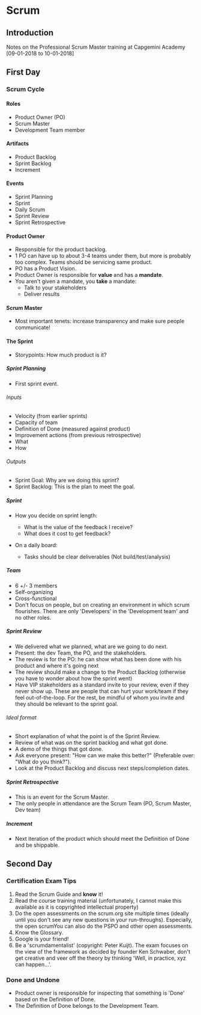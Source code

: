 # Scrum 

## Introduction

Notes on the Professional Scrum Master training at Capgemini Academy [09-01-2018 to 10-01-2018]


## First Day 

### Scrum Cycle

#### Roles

- Product Owner (PO)
- Scrum Master
- Development Team member

#### Artifacts

- Product Backlog
- Sprint Backlog
- Increment

#### Events

- Sprint Planning
- Sprint
- Daily Scrum
- Sprint Review
- Sprint Retrospective


#### Product Owner

- Responsible for the product backlog.
- 1 PO can have up to about 3-4 teams under them, but more is probably too complex. Teams should be servicing same product.
- PO has a Product Vision.
- Product Owner is responsible for **value** and has a **mandate**.
- You aren't given a mandate, you **take** a mandate:
    - Talk to your stakeholders
    - Deliver results



#### Scrum Master

- Most important tenets: increase transparency and make sure people communicate!


#### The Sprint

- Storypoints: How much product is it?

##### Sprint Planning

- First sprint event.

###### Inputs

- Velocity (from earlier sprints)
- Capacity of team
- Definition of Done (measured against product)
- Improvement actions (from previous retrospective)
- What
- How

###### Outputs

- Sprint Goal: Why are we doing this sprint?
- Sprint Backlog: This is the plan to meet the goal.


##### Sprint

- How you decide on sprint length:
    - What is the value of the feedback I receive?
    - What does it cost to get feedback?

- On a daily board:
    - Tasks should be clear deliverables (Not build/test/analysis)

##### Team

- 6 +/- 3 members
- Self-organizing
- Cross-functional
- Don't focus on people, but on creating an environment in which scrum flourishes. There are only 'Developers' in the 'Development team' and no other roles.


##### Sprint Review

- We delivered what we planned, what are we going to do next.
- Present: the dev Team, the PO, and the stakeholders.
- The review is for the PO: he can show what has been done with his product and where it's going next
- The review should make a change to the Product Backlog (otherwise you have to wonder about how the sprint went)
- Have VIP stakeholders as a standard invite to your review, even if they never show up. These are people that can hurt your work/team if they feel out-of-the-loop. For the rest, be mindful of whom you invite and they should be relevant to the sprint goal.

###### Ideal format

- Short explanation of what the point is of the Sprint Review.
- Review of what was on the sprint backlog and what got done.
- A demo of the things that got done.
- Ask everyone present: "How can we make this better?" (Preferable over: "What do you think?").
- Look at the Product Backlog and discuss next steps/completion dates.

##### Sprint Retrospective

- This is an event for the Scrum Master. 
- The only people in attendance are the Scrum Team (PO, Scrum Master, Dev team)


##### Increment

- Next iteration of the product which should meet the Definition of Done and be shippable.

## Second Day

### Certification Exam Tips

1. Read the Scrum Guide and **know** it!
2. Read the course training material (unfortunately, I cannot make this available as it is copyrighted intellectual property)
3. Do the open assessments on the scrum.org site multiple times (ideally until you don't see any new questions in your run-throughs). Especially, the open scrumYou can also do the PSPO and other open assessments.
4. Know the Glossary.
5. Google is your friend!
6. Be a 'scrumdamentalist' (copyright: Peter Kuijt). The exam focuses on the view of the framework as decided by founder Ken Schwaber, don't get creative and veer off the theory by thinking 'Well, in practice, xyz can happen...'.

### Done and Undone

- Product owner is responsible for inspecting that something is 'Done' based on the Definition of Done.
- The Definition of Done belongs to the Development Team.

